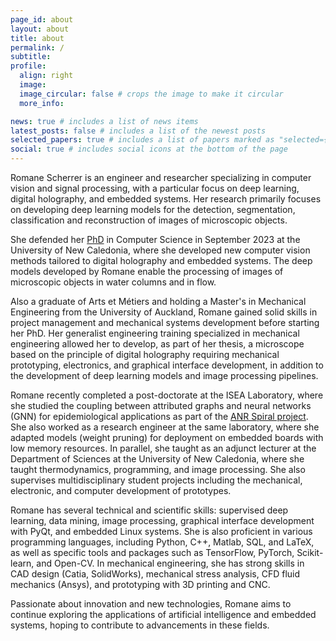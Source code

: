 ```yaml
---
page_id: about
layout: about
title: about
permalink: /
subtitle:
profile:
  align: right
  image:
  image_circular: false # crops the image to make it circular
  more_info:

news: true # includes a list of news items
latest_posts: false # includes a list of the newest posts
selected_papers: true # includes a list of papers marked as "selected={true}"
social: true # includes social icons at the bottom of the page
---
```


Romane Scherrer is an engineer and researcher specializing in computer vision and signal processing, with a particular focus on deep learning, digital holography, and embedded systems. Her research primarily focuses on developing deep learning models for the detection, segmentation, classification and reconstruction of images of microscopic objects.

She defended her [PhD](projects/1_project/) in Computer Science in September 2023 at the University of New Caledonia, where she developed new computer vision methods tailored to digital holography and embedded systems. The deep models developed by Romane enable the processing of images of microscopic objects in water columns and in flow.

Also a graduate of Arts et Métiers and holding a Master's in Mechanical Engineering from the University of Auckland, Romane gained solid skills in project management and mechanical systems development before starting her PhD. Her generalist engineering training specialized in mechanical engineering allowed her to develop, as part of her thesis, a microscope based on the principle of digital holography requiring mechanical prototyping, electronics, and graphical interface development, in addition to the development of deep learning models and image processing pipelines.

Romane recently completed a post-doctorate at the ISEA Laboratory, where she studied the coupling between attributed graphs and neural networks (GNN) for epidemiological applications as part of the [ANR Spiral project](projects/2_project/). She also worked as a research engineer at the same laboratory, where she adapted models (weight pruning) for deployment on embedded boards with low memory resources. In parallel, she taught as an adjunct lecturer at the Department of Sciences at the University of New Caledonia, where she taught thermodynamics, programming, and image processing. She also supervises multidisciplinary student projects including the mechanical, electronic, and computer development of prototypes.

Romane has several technical and scientific skills: supervised deep learning, data mining, image processing, graphical interface development with PyQt, and embedded Linux systems. She is also proficient in various programming languages, including Python, C++, Matlab, SQL, and LaTeX, as well as specific tools and packages such as TensorFlow, PyTorch, Scikit-learn, and Open-CV. In mechanical engineering, she has strong skills in CAD design (Catia, SolidWorks), mechanical stress analysis, CFD fluid mechanics (Ansys), and prototyping with 3D printing and CNC.

Passionate about innovation and new technologies, Romane aims to continue exploring the applications of artificial intelligence and embedded systems, hoping to contribute to advancements in these fields.
